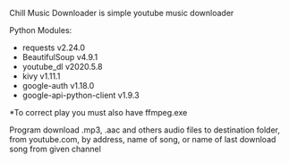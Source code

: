 Chill Music Downloader is simple youtube music downloader

Python Modules:
* requests v2.24.0
* BeautifulSoup v4.9.1
* youtube_dl v2020.5.8
* kivy v1.11.1
* google-auth v1.18.0
* google-api-python-client v1.9.3

*To correct play you must also have ffmpeg.exe

Program download .mp3, .aac and others audio files to destination folder, from youtube.com, by address, name of song, or name of last download song from given channel
